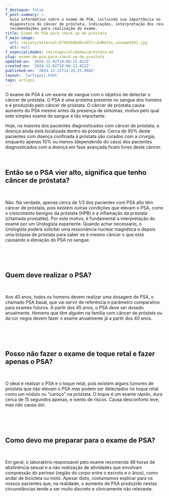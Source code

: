 ```yaml
---
f_destaque: false
f_post-summary: >-
  Guia informativo sobre o exame de PSA, incluindo sua importância no
  diagnóstico do câncer de próstata, indicações, interpretação dos resultados e
  recomendações para realização do exame.
title: Exame de PSA para check up de próstata
f_main-image:
  url: /assets/external/676820d6d8cdd7cccbd06fec_unnamed201.jpg
  alt: null
f_especialidades: cms/especialidades/prostata.md
slug: exame-de-psa-para-check-up-de-prostata
updated-on: '2024-12-02T18:06:15.012Z'
created-on: '2024-12-02T18:06:15.012Z'
published-on: '2024-12-22T14:26:25.060Z'
layout: '[artigos].html'
tags: artigos
---
```


O exame de PSA é um exame de sangue com o objetivo de detectar o câncer de próstata. O PSA é uma proteína presente no sangue dos homens e é produzido pelo câncer de próstata. O câncer de próstata causa aumento do PSA mesmo antes da presença de sintomas, motivo pelo qual este simples exame de sangue é tão importante.

Hoje, na maiores dos pacientes diagnosticados com câncer de próstata, a doença ainda está localizada dentro da próstata. Cerca de 90% deste pacientes com doença confinada à próstata são curados com a cirurgia, enquanto apenas 10% ou menos (dependendo do caso) dos pacientes diagnosticados com a doença em fase avançada ficam livres deste câncer.

‍

Então se o PSA vier alto, significa que tenho câncer de próstata?
-----------------------------------------------------------------

‍

Não. Na verdade, apenas cerca de 1/3 dos pacientes com PSA alto têm câncer de próstata, pois existem outras condições que elevam o PSA, como o crescimento benigno da próstata (HPB) e a inflamação da próstata (chamada prostatite). Por este motivo, é fundamental a interpretação do exame por um Urologista experiente. Quando achar necessário, o Urologista poderá solicitar uma ressonância nuclear magnética e depois uma biópsia de próstata para saber se é mesmo câncer o que está causando a elevação do PSA no sangue.

‍

‍

Quem deve realizar o PSA?
-------------------------

‍

Aos 40 anos, todos os homens devem realizar uma dosagem de PSA, o chamado PSA basal, que vai servir de referência e parâmetro comparativo para exames futuros. A partir dos 45 anos, o PSA deve ser dosado anualmente. Homens que têm alguém na família com câncer de próstata ou da cor negra devem fazer o exame anualmente já a partir dos 40 anos.

‍

‍

Posso não fazer o exame de toque retal e fazer apenas o PSA?
------------------------------------------------------------

‍

O ideal é realizar o PSA e o toque retal, pois existem alguns tumores de próstata que não elevam o PSA mas podem ser detectados no toque retal como um nódulo ou “caroço” na próstata. O toque é um exame rápido, dura cerca de 15 segundos apenas, e isento de riscos. Causa desconforto leve, mas não causa dor.

‍

‍

Como devo me preparar para o exame de PSA?
------------------------------------------

‍

Em geral, o laboratório responsável pelo exame recomenda 48 horas de abstinência sexual e a não realização de atividades que envolvam compressão do períneo (região do corpo entre o escroto e o ânus), como andar de bicicleta ou moto. Apesar disto, costumamos explicar para os nossos pacientes que, na realidade, o aumento de PSA produzido nestas circunstâncias tende a ser muito discreto e clinicamente não relevante.
